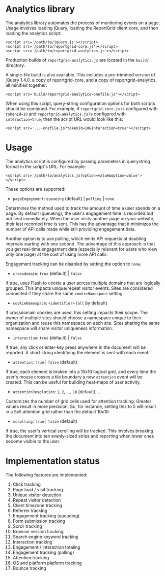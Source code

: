Analytics library
=================

The analytics library automates the process of monitoring events on a page.
Usage involves loading jQuery, loading the ReportGrid client core, and then
loading the analytics script:

    <script src='/path/to/jquery.js'></script>
    <script src='/path/to/reportgrid-core.js'></script>
    <script src='/path/to/reportgrid-analytics.js'></script>

Production builds of `reportgrid-analytics.js` are located in the `build/`
directory.

A single-file build is also available. This includes a pre-trimmed version of
jQuery 1.4.0, a copy of reportgrid-core, and a copy of reportgrid-analytics, all
minified together:

    <script src='build/reportgrid-analytics-onefile.js'></script>

When using this script, query-string configuration options for both scripts
should be combined. For example, if `reportgrid-core.js` is configured with
`tokenId=10` and `reportgrid-analytics.js` is configured with
`interaction=true`, then the script URL would look like this:

    <script src='...-onefile.js?tokenId=10&interaction=true'></script>

Usage
=====

The analytics script is configured by passing parameters in querystring format
in the script's URL. For example:

    <script src='/path/to/analytics.js?option=value&option=value'></script>

These options are supported:

* `pageEngagement`: `queueing` (default) | `polling` | `none`

Determines the method used to track the amount of time a user spends on a
page. By default (queueing), the user's engagement time is recorded but not
sent immediately. When the user visits another page on your website, their
last recorded time is sent. This has the advantage that it minimizes the
number of API calls made while still providing engagement data.

Another option is to use polling, which emits API requests at doubling
intervals starting with one second. The advantage of this approach is that you
get real-time engagement data (especially relevant for users who view only one
page) at the cost of using more API calls.

Engagement tracking can be disabled by setting the option to `none`.

* `crossdomain`: `true` (default) | `false`

If true, uses Flash to cookie a user across multiple domains that are logically
grouped. This impacts unique/repeat visitor events. Sites are considered
connected if they share the same `cookieNamespace` setting.

* `cookieNamespace`: `<identifier>` (`all` by default)

If crossdomain cookies are used, this setting impacts their scope. The owner of
multiple sites should choose a namespace unique to their organization and reuse
this namespace on each site. Sites sharing the same namespace will share visitor
uniqueness information.

* `interaction`: `true` (default) | `false`

If true, any click or enter-key press anywhere in the document will be
reported. A short string identifying the element is sent with each event.

* `attention`: `true` | `false` (default)

If true, each element is broken into a 10x10 logical grid, and every time the
user's mouse crosses a tile boundary a new `attention` event will be created.
This can be useful for building heat-maps of user activity.

* `attentionResolution`: `1`, `2`, ..., `10` (default), ...

Customizes the number of grid cells used for attention tracking. Greater values
result in more precision. So, for instance, setting this to 5 will result in a
5x5 attention grid rather than the default 10x10.

* `scrolling`: `true` | `false` (default)

If true, the user's vertical scrolling will be tracked. This involves breaking
the document into ten evenly-sized strips and reporting when lower ones become
visible to the user.

Implementation status
=====================

The following features are implemented:

1. Click tracking
2. Page load / visit tracking
3. Unique visitor detection
4. Repeat visitor detection
5. Client timezone tracking
6. Referrer tracking
7. Engagement tracking (queueing)
8. Form submission tracking
9. Scroll tracking
10. Browser version tracking
11. Search engine keyword tracking
12. Interaction tracking
13. Engagement / interaction totaling
14. Engagement tracking (polling)
15. Attention tracking
16. OS and platform platform tracking
17. Bounce tracking
